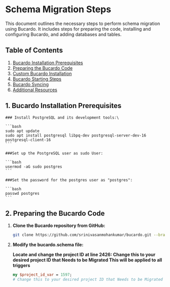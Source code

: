 # Schema Migration Steps

This document outlines the necessary steps to perform schema migration using Bucardo. It includes steps for preparing the code, installing and configuring Bucardo, and adding databases and tables.

## Table of Contents

1. [Bucardo Installation Prerequisites](#2-bucardo-installation-prerequisites)
2. [Preparing the Bucardo Code](#1-preparing-the-bucardo-code)
4. [Custom Bucardo Installation](#3-custom-bucardo-installation)
3. [Bucardo Starting Steps](#4-bucardo-starting-steps)
4. [Bucardo Syncing](#5-bucardo-syncing)
5. [Additional Resources](#6-additional-resources)

## 1. Bucardo Installation Prerequisites

    ### Install PostgreSQL and its development tools:\

    ```bash
    sudo apt update
    sudo apt install postgresql libpq-dev postgresql-server-dev-16 postgresql-client-16
    ```

    ###Set up the PostgreSQL user as sudo User:

    ```bash
    usermod -aG sudo postgres
    ```

    ###Set the password for the postgres user as "postgres":
    
    ```bash
    passwd postgres
    ```




## 2. Preparing the Bucardo Code

1. **Clone the Bucardo repository from GitHub:**
   ```bash
   git clone https://github.com/srinivasanmohankumar/bucardo.git --branch schema-migration-v3

2. **Modify the bucardo.schema file:**

    **Locate and change the project ID at line 2426: Change this to your desired project ID that Needs to be Migrated This will be applied to all triggers**

    ```perl
    my $project_id_var = 1597; 
    # Change this to your desired project ID that Needs to be Migrated This will be applied to all triggers
